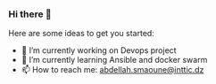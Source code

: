 ### Hi there 👋



Here are some ideas to get you started:

- 🔭 I’m currently working on Devops project
- 🌱 I’m currently learning Ansible and docker swarm
- 📫 How to reach me: abdellah.smaoune@inttic.dz
